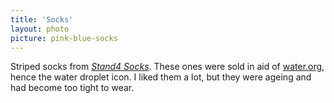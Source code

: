 ```yaml
---
title: 'Socks'
layout: photo
picture: pink-blue-socks
---
```

Striped socks from [_Stand4&nbsp;Socks_](https://www.stand4socks.com).  These ones were sold in aid of [water.org](https://water.org/), hence the water droplet icon.  I liked them a lot, but they were ageing and had become too tight to wear.
